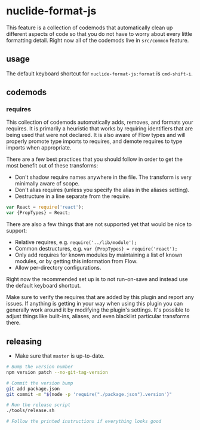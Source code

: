 # nuclide-format-js

This feature is a collection of codemods that automatically clean up different aspects of code so
that you do not have to worry about every little formatting detail. Right now all of the codemods
live in `src/common` feature.

## usage

The default keyboard shortcut for `nuclide-format-js:format` is `cmd-shift-i`.

## codemods

### requires

This collection of codemods automatically adds, removes, and formats your requires. It is primarily
a heuristic that works by requiring identifiers that are being used that were not declared. It is
also aware of Flow types and will properly promote type imports to requires, and demote requires to
type imports when appropriate.

There are a few best practices that you should follow in order to get the most benefit out of these
transforms:

+ Don't shadow require names anywhere in the file. The transform is very minimally aware of scope.
+ Don't alias requires (unless you specify the alias in the aliases setting).
+ Destructure in a line separate from the require.

```js
var React = require('react');
var {PropTypes} = React;
```

There are also a few things that are not supported yet that would be nice to support:

+ Relative requires, e.g. `require('../lib/module');`
+ Common destructures, e.g. `var {PropTypes} = require('react');`
+ Only add requires for known modules by maintaining a list of known modules, or by getting this
information from Flow.
+ Allow per-directory configurations.

Right now the recommended set up is to not run-on-save and instead use the default
keyboard shortcut.

Make sure to verify the requires that are added by this plugin and report any issues. If anything
is getting in your way when using this plugin you can generally work around it by modifying the
plugin's settings. It's possible to adjust things like built-ins, aliases, and even blacklist
particular transforms there.

## releasing

* Make sure that `master` is up-to-date.

```sh
# Bump the version number
npm version patch --no-git-tag-version

# Commit the version bump
git add package.json
git commit -m "$(node -p 'require("./package.json").version')"

# Run the release script
./tools/release.sh

# Follow the printed instructions if everything looks good
```
